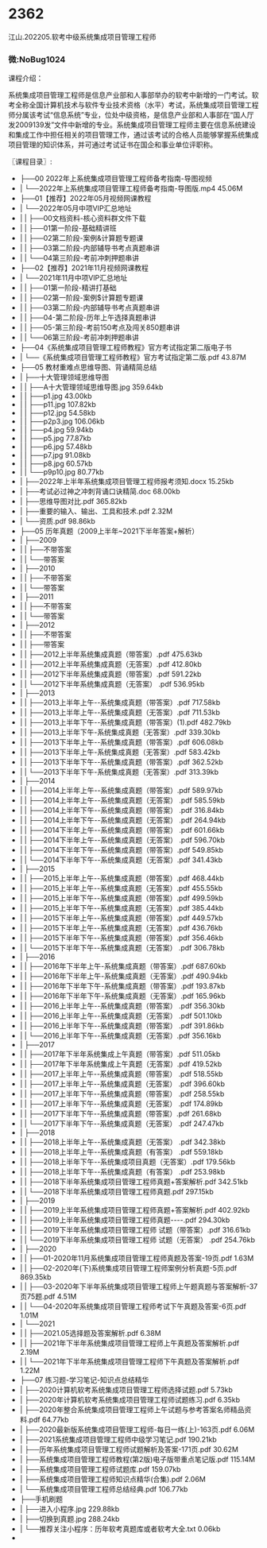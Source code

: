 # 2362
江山.202205.软考中级系统集成项目管理工程师
### 微:NoBug1024 


课程介绍：

系统集成项目管理工程师是信息产业部和人事部举办的软考中新增的一门考试。软考全称全国计算机技术与软件专业技术资格（水平）考试，系统集成项目管理工程师分属该考试“信息系统”专业，位处中级资格，是信息产业部和人事部在“国人厅发2009139发”文件中新增的专业。系统集成项目管理工程师主要在信息系统建设和集成工作中担任相关的项目管理工作，通过该考试的合格人员能够掌握系统集成项目管理的知识体系，并可通过考试证书在国企和事业单位评职称。

〖课程目录〗:

- ├──00 2022年上系统集成项目管理工程师备考指南-导图视频  
- |   └──2022年上系统集成项目管理工程师备考指南-导图版.mp4  45.06M
- ├──01【推荐】2022年05月视频网课教程  
- |   └──2022年05月中项VIP汇总地址  
- |   |   ├──00文档资料-核心资料群文件下载  
- |   |   ├──01第一阶段-基础精讲班  
- |   |   ├──02第二阶段-案例&计算题专题课  
- |   |   ├──03第二阶段-内部辅导书考点真题串讲  
- |   |   └──04第三阶段-考前冲刺押题串讲  
- ├──02【推荐】2021年11月视频网课教程  
- |   └──2021年11月中项VIP汇总地址  
- |   |   ├──01第一阶段-精讲打基础  
- |   |   ├──02第一阶段-案例$计算题专题课  
- |   |   ├──03第二阶段-内部辅导书考点真题串讲  
- |   |   ├──04-第二阶段-历年上午选择真题串讲  
- |   |   ├──05-第三阶段-考前150考点及闯关850题串讲  
- |   |   └──06第三阶段-考前冲刺押题串讲  
- ├──04《系统集成项目管理工程师教程》官方考试指定第二版电子书  
- |   └──《系统集成项目管理工程师教程》官方考试指定第二版.pdf  43.87M
- ├──05 教材重难点思维导图、背诵精简总结  
- |   ├──十大管理领域思维导图  
- |   |   ├──A十大管理领域思维导图.jpg  359.64kb
- |   |   ├──p1.jpg  43.00kb
- |   |   ├──p11.jpg  107.82kb
- |   |   ├──p12.jpg  54.58kb
- |   |   ├──p2p3.jpg  106.06kb
- |   |   ├──p4.jpg  59.94kb
- |   |   ├──p5.jpg  77.87kb
- |   |   ├──p6.jpg  57.48kb
- |   |   ├──p7.jpg  91.08kb
- |   |   ├──p8.jpg  60.57kb
- |   |   └──p9p10.jpg  80.77kb
- |   ├──2022年上半年系统集成项目管理工程师报考须知.docx  15.25kb
- |   ├──考试必过神之冲刺背诵口诀精简.doc  68.00kb
- |   ├──思维导图对比.pdf  365.82kb
- |   ├──重要的输入、输出、工具和技术.pdf  2.32M
- |   └──资质.pdf  98.86kb
- ├──05 历年真题（2009上半年~2021下半年答案+解析）  
- |   ├──2009  
- |   |   ├──不带答案  
- |   |   └──带答案  
- |   ├──2010  
- |   |   ├──不带答案  
- |   |   └──带答案  
- |   ├──2011  
- |   |   ├──不带答案  
- |   |   └──带答案  
- |   ├──2012  
- |   |   ├──不带答案  
- |   |   ├──带答案  
- |   |   ├──2012上半年系统集成真题（带答案）.pdf  475.63kb
- |   |   ├──2012上半年系统集成真题（无答案）.pdf  412.80kb
- |   |   ├──2012下半年系统集成真题（带答案）.pdf  591.22kb
- |   |   └──2012下半年系统集成真题（无答案） .pdf  536.95kb
- |   ├──2013  
- |   |   ├──2013上半年上午--系统集成真题（带答案）.pdf  717.58kb
- |   |   ├──2013上半年上午--系统集成真题（无答案）.pdf  711.53kb
- |   |   ├──2013上半年下午--系统集成真题（带答案）(1).pdf  482.79kb
- |   |   ├──2013上半年下午-系统集成真题（无答案）.pdf  339.30kb
- |   |   ├──2013下半年上午--系统集成真题（带答案）.pdf  606.08kb
- |   |   ├──2013下半年上午-系统集成真题（无答案）.pdf  583.42kb
- |   |   ├──2013下半年下午--系统集成真题（带答案）.pdf  362.52kb
- |   |   └──2013下半年下午-系统集成真题（无答案）.pdf  313.39kb
- |   ├──2014  
- |   |   ├──2014上半年上午--系统集成真题（带答案）.pdf  589.97kb
- |   |   ├──2014上半年上午--系统集成真题（无答案） .pdf  585.59kb
- |   |   ├──2014上半年下午--系统集成真题（带答案） .pdf  316.84kb
- |   |   ├──2014上半年下午--系统集成真题（无答案） .pdf  264.94kb
- |   |   ├──2014下半年上午--系统集成真题（带答案） .pdf  601.66kb
- |   |   ├──2014下半年上午--系统集成真题（无答案）  .pdf  596.70kb
- |   |   ├──2014下半年下午--系统集成真题（带答案）.pdf  549.85kb
- |   |   └──2014下半年下午--系统集成真题（无答案）.pdf  341.43kb
- |   ├──2015  
- |   |   ├──2015上半年上午--系统集成真题（带答案）.pdf  468.44kb
- |   |   ├──2015上半年上午--系统集成真题（无答案）.pdf  455.55kb
- |   |   ├──2015上半年下午--系统集成真题（带答案）.pdf  499.59kb
- |   |   ├──2015上半年下午--系统集成真题（无答案）.pdf  385.44kb
- |   |   ├──2015下半年上午--系统集成真题（带答案）.pdf  449.57kb
- |   |   ├──2015下半年上午--系统集成真题（无答案）.pdf  436.76kb
- |   |   ├──2015下半年下午--系统集成真题（带答案）.pdf  356.46kb
- |   |   └──2015下半年下午--系统集成真题（无答案） .pdf  306.78kb
- |   ├──2016  
- |   |   ├──2016年下半年上午-系统集成真题（带答案）.pdf  687.60kb
- |   |   ├──2016年下半年上午-系统集成真题（无答案）.pdf  490.94kb
- |   |   ├──2016年下半年下午-系统集成真题（带答案）.pdf  193.87kb
- |   |   ├──2016年下半年下午-系统集成真题（无答案）.pdf  165.96kb
- |   |   ├──2016上半年上午--系统集成真题（带答案） .pdf  356.30kb
- |   |   ├──2016上半年上午--系统集成真题（无答案） .pdf  501.10kb
- |   |   ├──2016上半年下午--系统集成真题（带答案） .pdf  391.86kb
- |   |   └──2016上半年下午--系统集成真题（无答案）.pdf  356.16kb
- |   ├──2017  
- |   |   ├──2017年下半年系统集成上午真题（带答案）.pdf  511.05kb
- |   |   ├──2017年下半年系统集成上午真题（无答案）.pdf  419.52kb
- |   |   ├──2017上半年上午--系统集成真题（带答案） .pdf  518.55kb
- |   |   ├──2017上半年上午--系统集成真题（无答案）  .pdf  396.60kb
- |   |   ├──2017上半年下午--系统集成真题（带答案） .pdf  258.55kb
- |   |   ├──2017上半年下午--系统集成真题（无答案）  .pdf  174.89kb
- |   |   ├──2017下半年下午--系统集成真题（带答案）.pdf  261.68kb
- |   |   └──2017下半年下午--系统集成真题（无答案）  .pdf  247.47kb
- |   ├──2018  
- |   |   ├──2018上半年上午--系统集成真题（无答案）  .pdf  342.38kb
- |   |   ├──2018上半年上午--系统集成真题（有答案） .pdf  559.18kb
- |   |   ├──2018上半年下午--系统集成项目真题（无答案）.pdf  179.56kb
- |   |   ├──2018上半年下午--系统集成真题（有答案） .pdf  253.98kb
- |   |   ├──2018下半年系统集成项目管理工程师真题+答案解析.pdf  342.51kb
- |   |   └──2018下半年系统集成项目管理工程师真题.pdf  297.15kb
- |   ├──2019  
- |   |   ├──2019上半年系统集成项目管理工程师真题+答案解析.pdf  402.92kb
- |   |   ├──2019上半年系统集成项目管理工程师真题----.pdf  294.30kb
- |   |   ├──2019下半年系统集成项目管理工程师  试题（带答案）.pdf  316.61kb
- |   |   └──2019下半年系统集成项目管理工程师  试题（无答案） .pdf  254.76kb
- |   ├──2020  
- |   |   ├──01-2020年11月系统集成项目管理工程师真题及答案-19页.pdf  1.63M
- |   |   ├──02-2020年(下)系统集成项目管理工程师案例分析真题-5页.pdf  869.35kb
- |   |   ├──03-2020年下半年系统集成项目管理工程师上午题真题与答案解析-37页75题.pdf  4.51M
- |   |   └──04-2020年系统集成项目管理工程师考试下午真题及答案-6页.pdf  1.01M
- |   └──2021  
- |   |   ├──2021.05选择题及答案解析.pdf  6.38M
- |   |   ├──2021年下半年系统集成项目管理工程师上午真题及答案解析.pdf  2.19M
- |   |   └──2021年下半年系统集成项目管理工程师下午真题及答案解析.pdf  1.22M
- ├──07 练习题-学习笔记-知识点总结精华  
- |   ├──2020计算机软考系统集成项目管理工程师选择试题.pdf  5.73kb
- |   ├──2020年计算机软考系统集成项目管理工程师试题练习.pdf  6.35kb
- |   ├──2020年整合系统集成项目管理工程师上午试题与参考答案名师精品资料.pdf  64.77kb
- |   ├──2020最新版系统集成项目管理工程师-每日一练(上)-163页.pdf  6.06M
- |   ├──2021系统集成项目管理工程师中级学习笔记.pdf  190.21kb
- |   ├──历年系统集成项目管理工程师试题解析及答案-171页.pdf  30.62M
- |   ├──系统集成项目管理工程师教程(第2版)电子版带重点笔记版.pdf  115.14M
- |   ├──系统集成项目管理工程师试题库.pdf  159.07kb
- |   ├──系统集成项目管理工程师知识点精华(合集).pdf  2.06M
- |   └──系统集成项目管理工程师总结经典.pdf  106.77kb
- ├──手机刷题  
- |   ├──进入小程序.jpg  229.88kb
- |   ├──切换到真题.jpg  288.24kb
- |   └──推荐关注小程序：历年软考真题库或者软考大全.txt  0.06kb
- 
